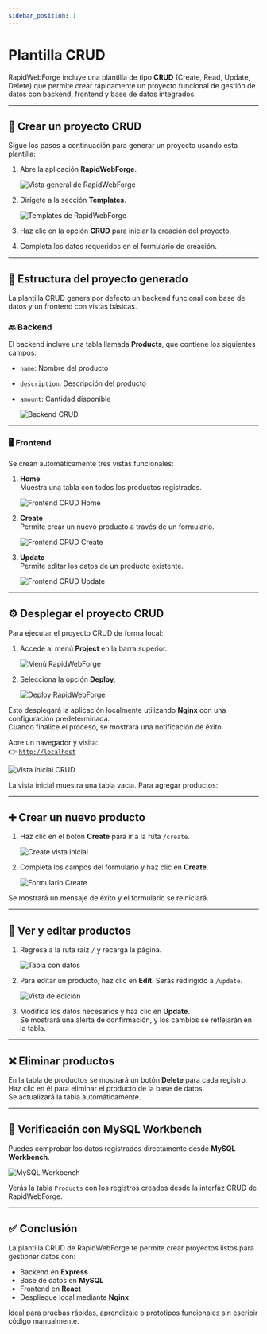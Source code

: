 ```yaml
---
sidebar_position: 1
---
```


# Plantilla CRUD

RapidWebForge incluye una plantilla de tipo **CRUD** (Create, Read, Update, Delete) que permite crear rápidamente un proyecto funcional de gestión de datos con backend, frontend y base de datos integrados.

---

## 🚀 Crear un proyecto CRUD

Sigue los pasos a continuación para generar un proyecto usando esta plantilla:

1. Abre la aplicación **RapidWebForge**.

   ![Vista general de RapidWebForge](../../src/assets/img/webp/overview.webp)

2. Dirígete a la sección **Templates**.

   ![Templates de RapidWebForge](../../src/assets/img/webp/templates.webp)

3. Haz clic en la opción **CRUD** para iniciar la creación del proyecto.

4. Completa los datos requeridos en el formulario de creación.

---

## 🧩 Estructura del proyecto generado

La plantilla CRUD genera por defecto un backend funcional con base de datos y un frontend con vistas básicas.

### 🔙 Backend

El backend incluye una tabla llamada **Products**, que contiene los siguientes campos:

- `name`: Nombre del producto  
- `description`: Descripción del producto  
- `amount`: Cantidad disponible

   ![Backend CRUD](../../src/assets/img/webp/crud-backend.webp)

---

### 🖥️ Frontend

Se crean automáticamente tres vistas funcionales:

1. **Home**  
   Muestra una tabla con todos los productos registrados.

   ![Frontend CRUD Home](../../src/assets/img/webp/crud-frontend-home.webp)

2. **Create**  
   Permite crear un nuevo producto a través de un formulario.

   ![Frontend CRUD Create](../../src/assets/img/webp/crud-frontend-create.webp)

3. **Update**  
   Permite editar los datos de un producto existente.

   ![Frontend CRUD Update](../../src/assets/img/webp/crud-frontend-update.webp)

---

## ⚙️ Desplegar el proyecto CRUD

Para ejecutar el proyecto CRUD de forma local:

1. Accede al menú **Project** en la barra superior.

   ![Menú RapidWebForge](../../src/assets/img/webp/menu-complete.webp)

2. Selecciona la opción **Deploy**.

   ![Deploy RapidWebForge](../../src/assets/img/webp/menu-deploy.webp)

Esto desplegará la aplicación localmente utilizando **Nginx** con una configuración predeterminada.  
Cuando finalice el proceso, se mostrará una notificación de éxito.

Abre un navegador y visita:  
👉 [`http://localhost`](http://localhost)

   ![Vista inicial CRUD](../../src/assets/img/webp/crud-home-init.webp)

La vista inicial muestra una tabla vacía. Para agregar productos:

---

## ➕ Crear un nuevo producto

1. Haz clic en el botón **Create** para ir a la ruta `/create`.

   ![Create vista inicial](../../src/assets/img/webp/crud-create-init.webp)

2. Completa los campos del formulario y haz clic en **Create**.

   ![Formulario Create](../../src/assets/img/webp/crud-create-send.webp)

Se mostrará un mensaje de éxito y el formulario se reiniciará.

---

## 📄 Ver y editar productos

1. Regresa a la ruta raíz `/` y recarga la página.

   ![Tabla con datos](../../src/assets/img/webp/crud-home-data.webp)

2. Para editar un producto, haz clic en **Edit**. Serás redirigido a `/update`.

   ![Vista de edición](../../src/assets/img/webp/crud-update.webp)

3. Modifica los datos necesarios y haz clic en **Update**.  
   Se mostrará una alerta de confirmación, y los cambios se reflejarán en la tabla.

---

## ❌ Eliminar productos

En la tabla de productos se mostrará un botón **Delete** para cada registro.  
Haz clic en él para eliminar el producto de la base de datos.  
Se actualizará la tabla automáticamente.

---

## 🧪 Verificación con MySQL Workbench

Puedes comprobar los datos registrados directamente desde **MySQL Workbench**.

   ![MySQL Workbench](../../src/assets/img/webp/prove-workbench.webp)

Verás la tabla `Products` con los registros creados desde la interfaz CRUD de RapidWebForge.

---

## ✅ Conclusión

La plantilla CRUD de RapidWebForge te permite crear proyectos listos para gestionar datos con:

- Backend en **Express**
- Base de datos en **MySQL**
- Frontend en **React**
- Despliegue local mediante **Nginx**

Ideal para pruebas rápidas, aprendizaje o prototipos funcionales sin escribir código manualmente.